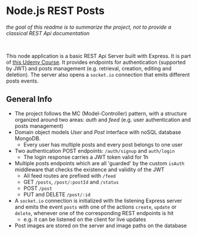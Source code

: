# Node.js REST Posts

_the goal of this readme is to summarize the project, not to provide a classical REST Api documentation_

<br/>

This node application is a basic REST Api Server built with Express. It is part of [this Udemy Course](https://www.udemy.com/course/nodejs-the-complete-guide/). It provides endpoints for authentication (supported by JWT) and posts management (e.g. retrieval, creation, editing and deletion). The server also opens a `socket.io` connection that emits different posts events.

## General Info

- The project follows the MC (Model-Controller) pattern, with a structure organized around two areas: _auth_ and _feed_ (e.g. user authentication and posts management)
- Domain object models _User_ and _Post_ interface with noSQL database MongoDB.
  - Every user has multiple posts and every post belongs to one user
- Two authentication POST endpoints: `/auth/signup` and `auth/login`
  - The login response carries a JWT token valid for 1h
- Multiple posts endpoints which are all 'guarded' by the custom `isAuth` middleware that checks the existence and validity of the JWT
  - All feed routes are prefixed with `/feed`
  - GET `/posts`, `/post/:postId` and `/status`
  - POST `/post`
  - PUT and DELETE `/post/:id`
- A `socket.io` connection is initialized with the listening Express server and emits the event `posts` with one of the actions `create`, `update` or `delete`, whenever one of the corresponding REST endpoints is hit
  - e.g. it can be listened on the client for live updates
- Post images are stored on the server and image paths on the database
